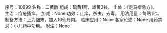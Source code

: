 序号：10999
名称：二黄散
组成：硫黄1两，雄黄3钱。
出处：《走马疳急方》。
主治：疳疮搔痒。
加减：None
功效：止痒，杀虫，去毒。
用法用量：每贴1匕。
制备方法：上为细末，加入10仙丹内。
临床应用：None
各家论述：None
用药禁忌：小儿药中勿用。
附注：None
